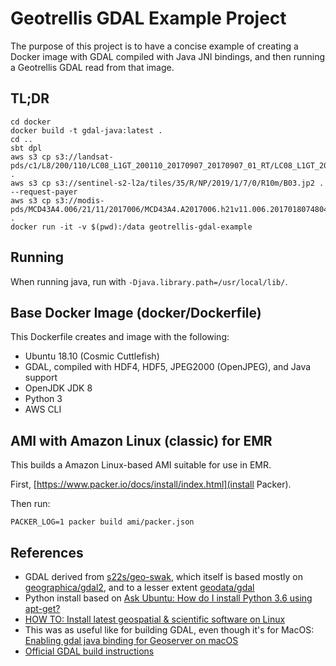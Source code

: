 # Geotrellis GDAL Example Project

The purpose of this project is to have a concise example of creating a Docker image with
GDAL compiled with Java JNI bindings, and then running a Geotrellis GDAL read from that image.

## TL;DR

    cd docker
    docker build -t gdal-java:latest . 
    cd ..
    sbt dpl
    aws s3 cp s3://landsat-pds/c1/L8/200/110/LC08_L1GT_200110_20170907_20170907_01_RT/LC08_L1GT_200110_20170907_20170907_01_RT_B3.TIF .
    aws s3 cp s3://sentinel-s2-l2a/tiles/35/R/NP/2019/1/7/0/R10m/B03.jp2 . --request-payer
    aws s3 cp s3://modis-pds/MCD43A4.006/21/11/2017006/MCD43A4.A2017006.h21v11.006.2017018074804_B01.TIF .
    docker run -it -v $(pwd):/data geotrellis-gdal-example
    
## Running 

When running java, run with `-Djava.library.path=/usr/local/lib/`.
    
## Base Docker Image (docker/Dockerfile)

This Dockerfile creates and image with the following:
* Ubuntu 18.10 (Cosmic Cuttlefish)
* GDAL, compiled with HDF4, HDF5, JPEG2000 (OpenJPEG), and Java support
* OpenJDK JDK 8
* Python 3
* AWS CLI

## AMI with Amazon Linux (classic) for EMR

This builds a Amazon Linux-based AMI suitable for use in EMR. 

First, [https://www.packer.io/docs/install/index.html](install Packer).

Then run:

    PACKER_LOG=1 packer build ami/packer.json 

## References

* GDAL derived from [s22s/geo-swak](https://github.com/s22s/geo-swak), which itself is based 
  mostly on [geographica/gdal2](https://github.com/GeographicaGS/Docker-GDAL2), and to a lesser extent 
  [geodata/gdal](https://github.com/geo-data/gdal-docker)
* Python install based on [Ask Ubuntu: How do I install Python 3.6 using apt-get?](https://askubuntu.com/questions/865554/how-do-i-install-python-3-6-using-apt-get)
* [HOW TO: Install latest geospatial & scientific software on Linux](http://scigeo.org/articles/howto-install-latest-geospatial-software-on-linux.html])
* This was as useful like for building GDAL, even though it's for MacOS: [Enabling gdal java binding for Geoserver on macOS](http://www.ecgs.lu/gilles/enabling-gdal-java-binding-for-geoserver-on-macos/)
* [Official GDAL build instructions](https://trac.osgeo.org/gdal/wiki/GdalOgrInJavaBuildInstructionsUnix)

